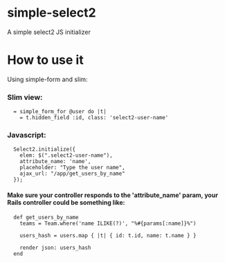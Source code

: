simple-select2
==============

A simple select2 JS initializer

# How to use it




Using simple-form and slim:

### Slim view:

```
  = simple_form_for @user do |t|
    = t.hidden_field :id, class: 'select2-user-name'

```

### Javascript:

```
  Select2.initialize({
    elem: $(".select2-user-name"),
    attribute_name: 'name',
    placeholder: "Type the user name",
    ajax_url: "/app/get_users_by_name"
  });
```

#### Make sure your controller responds to the 'attribute_name' param, your Rails controller could be something like:

```
  def get_users_by_name
    teams = Team.where('name ILIKE(?)', "%#{params[:name]}%")

    users_hash = users.map { |t| { id: t.id, name: t.name } }

    render json: users_hash
  end
```


